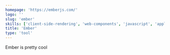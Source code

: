 ```yaml
---
homepage: 'https://emberjs.com/'
logo: ''
slug: 'ember'
skills: ['client-side-rendering', 'web-components', 'javascript', 'application-development', 'front-end']
title: 'Ember'
type: 'tool'
---
```


Ember is pretty cool